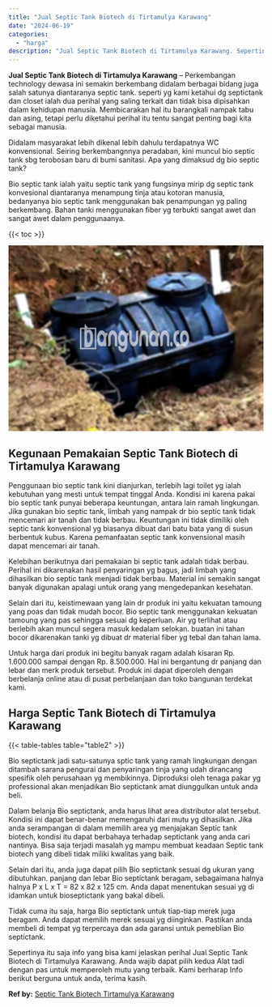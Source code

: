 ```yaml
---
title: "Jual Septic Tank Biotech di Tirtamulya Karawang"
date: "2024-06-19"
categories: 
  - "harga"
description: "Jual Septic Tank Biotech di Tirtamulya Karawang. Sepertinya itu saja info yang bisa kami jelaskan perihal Jual Septic Tank Biotech di Tirtamulya Karawang. An..."
---
```


**Jual Septic Tank Biotech di Tirtamulya Karawang** – Perkembangan technology dewasa ini semakin berkembang didalam berbagai bidang juga salah satunya diantaranya septic tank. seperti yg kami ketahui dg septictank dan closet ialah dua perihal yang saling terkait dan tidak bisa dipisahkan dalam kehidupan manusia. Membicarakan hal itu barangkali nampak tabu dan asing, tetapi perlu diketahui perihal itu tentu sangat penting bagi kita sebagai manusia.

Didalam masyarakat lebih dikenal lebih dahulu terdapatnya WC konvensional. Seiring berkembangnnya peradaban, kini muncul bio septic tank sbg terobosan baru di bumi sanitasi. Apa yang dimaksud dg bio septic tank?

Bio septic tank ialah yaitu septic tank yang fungsinya mirip dg septic tank konvesional diantaranya menampung tinja atau kotoran manusia, bedanyanya bio septic tank menggunakan bak penampungan yg paling berkembang. Bahan tanki menggunakan fiber yg terbukti sangat awet dan sangat awet dalam penggunaanya.

{{< toc >}}

![Jual Septic Tank Biotech di Tirtamulya Karawang](/images/jual-bio-septictank-30.png)

## Kegunaan Pemakaian Septic Tank Biotech di Tirtamulya Karawang

Penggunaan bio septic tank kini dianjurkan, terlebih lagi toilet yg ialah kebutuhan yang mesti untuk tempat tinggal Anda. Kondisi ini karena pakai bio septic tank punyai beberapa keuntungan, antara lain ramah lingkungan. Jika gunakan bio septic tank, limbah yang nampak dr bio septic tank tidak mencemari air tanah dan tidak berbau. Keuntungan ini tidak dimiliki oleh septic tank konvensional yg biasanya dibuat dari batu bata yang di susun berbentuk kubus. Karena pemanfaatan septic tank konvensional masih dapat mencemari air tanah.

Kelebihan berikutnya dari pemakaian bi septic tank adalah tidak berbau. Perihal ini dikarenakan hasil penyaringan yg bagus, jadi limbah yang dihasilkan bio septic tank menjadi tidak berbau. Material ini semakin sangat banyak digunakan apalagi untuk orang yang mengedepankan kesehatan.

Selain dari itu, keistimewaan yang lain dr produk ini yaitu kekuatan tamoung yang poas dan tidak mudah bocor. Bio septic tank menggunakan kekuatan tamoung yang pas sehingga sesuai dg keperluan. Air yg terlihat atau berlebih akan muncul segera masuk kedalam selokan. buatan ini tahan bocor dikarenakan tanki yg dibuat dr material fiber yg tebal dan tahan lama.

Untuk harga dari produk ini begitu banyak ragam adalah kisaran Rp. 1.600.000 sampai dengan Rp. 8.500.000. Hal ini bergantung dr panjang dan lebar dan merk produk tersebut. Produk ini dapat diperoleh dengan berbelanja online atau di pusat perbelanjaan dan toko bangunan terdekat kami.

## Harga Septic Tank Biotech di Tirtamulya Karawang

{{< table-tables table="table2" >}}

Bio septictank jadi satu-satunya sptic tank yang ramah lingkungan dengan ditambah sarana pengurai dan penyaringan tinja yang udah dirancang spesifik oleh perusahaan yg membikinnya. Diproduksi oleh tenaga pakar yg professional akan menjadikan Bio septictank amat diunggulkan untuk anda beli.

Dalam belanja Bio septictank, anda harus lihat area distributor alat tersebut. Kondisi ini dapat benar-benar memengaruhi dari mutu yg dihasilkan. Jika anda serampangan di dalam memilih area yg menjajakan Septic tank biotech, kondisi itu dapat berbahaya terhadap septictank yang anda cari nantinya. Bisa saja terjadi masalah yg mampu membuat keadaan Septic tank biotech yang dibeli tidak miliki kwalitas yang baik.

Selain dari itu, anda juga dapat pilih Bio septictank sesuai dg ukuran yang dibutuhkan. panjang dan lebar Bio septictank beragam, sebagaimana halnya halnya P x L x T = 82 x 82 x 125 cm. Anda dapat menentukan sesuai yg di idamkan untuk bioseptictank yang bakal dibeli.

Tidak cuma itu saja, harga Bio septictank untuk tiap-tiap merek juga beragam. Anda dapat memilih merek sesuai yg diinginkan. Pastikan anda membeli di tempat yg terpercaya dan ada garansi untuk pemeblian Bio septictank.

Sepertinya itu saja info yang bisa kami jelaskan perihal Jual Septic Tank Biotech di Tirtamulya Karawang. Anda wajib dapat pilih kedua Alat tadi dengan pas untuk memperoleh mutu yang terbaik. Kami berharap Info berikut berguna untuk anda, terima kasih.

**Ref by:** [Septic Tank Biotech Tirtamulya Karawang](https://id.wikipedia.org/wiki/Septic)
